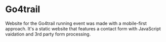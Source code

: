 # Go4trail
Website for the Go4trail running event was made with a mobile-first approach. It's a static website that features a contact form with JavaScript vaidation and 3rd party form processing. 
